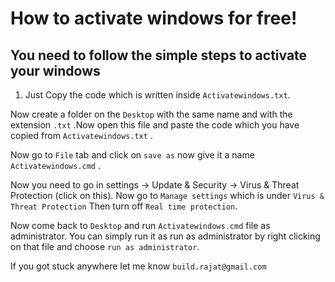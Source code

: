 # How to activate windows for free!

## You need to follow the simple steps to activate your windows

1. Just Copy the code which is written inside `Activatewindows.txt`.

Now create a folder on the `Desktop` with the same name and with the extension `.txt` .Now open this file and paste the code which you have copied from `Activatewindows.txt` .

Now go to `File` tab and click on `save as` now give it a name
`Activatewindows.cmd` .

Now you need to go in settings -> Update & Security -> Virus & Threat Protection (click on this).
Now go to `Manage settings` which is under `Virus & Threat Protection` Then turn off `Real time protection`.

Now come back to `Desktop` and run `Activatewindows.cmd` file as administrator.
You can simply run it as run as administrator by right clicking on that file and choose `run as administrator`.

If you got stuck anywhere let me know
`build.rajat@gmail.com`
